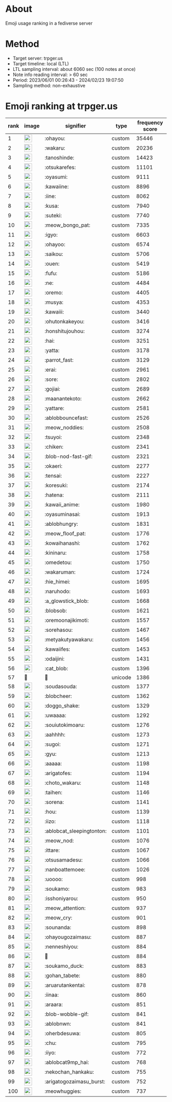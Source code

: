 # About
Emoji usage ranking in a fediverse server

# Method
- Target server: trpger.us
- Target timeline: local (LTL)
- LTL sampling interval: about 6060 sec (100 notes at once)
- Note info reading interval: > 60 sec
- Period: 2023/06/01 00:26:43 - 2024/02/23 19:07:50 
- Sampling method: non-exhaustive

# Emoji ranking at trpger.us

|rank|image|signifier|type|frequency score|
|----|----|----|----|----|
|1|<img height="24" src="https://trpger.us/emoji/ohayou.webp">|:ohayou:|custom|35446|
|2|<img height="24" src="https://trpger.us/emoji/wakaru.webp">|:wakaru:|custom|20236|
|3|<img height="24" src="https://trpger.us/emoji/tanoshinde.webp">|:tanoshinde:|custom|14423|
|4|<img height="24" src="https://trpger.us/emoji/otsukarefes.webp">|:otsukarefes:|custom|11101|
|5|<img height="24" src="https://trpger.us/emoji/oyasumi.webp">|:oyasumi:|custom|9111|
|6|<img height="24" src="https://trpger.us/emoji/kawaiine.webp">|:kawaiine:|custom|8896|
|7|<img height="24" src="https://trpger.us/emoji/iine.webp">|:iine:|custom|8062|
|8|<img height="24" src="https://trpger.us/emoji/kusa.webp">|:kusa:|custom|7940|
|9|<img height="24" src="https://trpger.us/emoji/suteki.webp">|:suteki:|custom|7740|
|10|<img height="24" src="https://trpger.us/emoji/meow_bongo_pat.webp">|:meow_bongo_pat:|custom|7335|
|11|<img height="24" src="https://trpger.us/emoji/igyo.webp">|:igyo:|custom|6603|
|12|<img height="24" src="https://trpger.us/emoji/ohayoo.webp">|:ohayoo:|custom|6574|
|13|<img height="24" src="https://trpger.us/emoji/saikou.webp">|:saikou:|custom|5706|
|14|<img height="24" src="https://trpger.us/emoji/ouen.webp">|:ouen:|custom|5419|
|15|<img height="24" src="https://trpger.us/emoji/fufu.webp">|:fufu:|custom|5186|
|16|<img height="24" src="https://trpger.us/emoji/ne.webp">|:ne:|custom|4484|
|17|<img height="24" src="https://trpger.us/emoji/oremo.webp">|:oremo:|custom|4405|
|18|<img height="24" src="https://trpger.us/emoji/musya.webp">|:musya:|custom|4353|
|19|<img height="24" src="https://trpger.us/emoji/kawaiii.webp">|:kawaiii:|custom|3440|
|20|<img height="24" src="https://trpger.us/emoji/ohutonkakeyou.webp">|:ohutonkakeyou:|custom|3416|
|21|<img height="24" src="https://trpger.us/emoji/honshitujouhou.webp">|:honshitujouhou:|custom|3274|
|22|<img height="24" src="https://trpger.us/emoji/hai.webp">|:hai:|custom|3251|
|23|<img height="24" src="https://trpger.us/emoji/yatta.webp">|:yatta:|custom|3178|
|24|<img height="24" src="https://trpger.us/emoji/parrot_fast.webp">|:parrot_fast:|custom|3129|
|25|<img height="24" src="https://trpger.us/emoji/erai.webp">|:erai:|custom|2961|
|26|<img height="24" src="https://trpger.us/emoji/sore.webp">|:sore:|custom|2802|
|27|<img height="24" src="https://trpger.us/emoji/gojiai.webp">|:gojiai:|custom|2689|
|28|<img height="24" src="https://trpger.us/emoji/maanantekoto.webp">|:maanantekoto:|custom|2662|
|29|<img height="24" src="https://trpger.us/emoji/yattare.webp">|:yattare:|custom|2581|
|30|<img height="24" src="https://trpger.us/emoji/ablobbouncefast.webp">|:ablobbouncefast:|custom|2526|
|31|<img height="24" src="https://trpger.us/emoji/meow_noddies.webp">|:meow_noddies:|custom|2508|
|32|<img height="24" src="https://trpger.us/emoji/tsuyoi.webp">|:tsuyoi:|custom|2348|
|33|<img height="24" src="https://trpger.us/emoji/chiken.webp">|:chiken:|custom|2341|
|34|<img height="24" src="https://trpger.us/emoji/blob-nod-fast-gif.webp">|:blob-nod-fast-gif:|custom|2321|
|35|<img height="24" src="https://trpger.us/emoji/okaeri.webp">|:okaeri:|custom|2277|
|36|<img height="24" src="https://trpger.us/emoji/tensai.webp">|:tensai:|custom|2227|
|37|<img height="24" src="https://trpger.us/emoji/koresuki.webp">|:koresuki:|custom|2174|
|38|<img height="24" src="https://trpger.us/emoji/hatena.webp">|:hatena:|custom|2111|
|39|<img height="24" src="https://trpger.us/emoji/kawaii_anime.webp">|:kawaii_anime:|custom|1980|
|40|<img height="24" src="https://trpger.us/emoji/oyasuminasai.webp">|:oyasuminasai:|custom|1913|
|41|<img height="24" src="https://trpger.us/emoji/ablobhungry.webp">|:ablobhungry:|custom|1831|
|42|<img height="24" src="https://trpger.us/emoji/meow_floof_pat.webp">|:meow_floof_pat:|custom|1776|
|43|<img height="24" src="https://trpger.us/emoji/kowaihanashi.webp">|:kowaihanashi:|custom|1762|
|44|<img height="24" src="https://trpger.us/emoji/kininaru.webp">|:kininaru:|custom|1758|
|45|<img height="24" src="https://trpger.us/emoji/omedetou.webp">|:omedetou:|custom|1750|
|46|<img height="24" src="https://trpger.us/emoji/wakaruman.webp">|:wakaruman:|custom|1724|
|47|<img height="24" src="https://trpger.us/emoji/hie_himei.webp">|:hie_himei:|custom|1695|
|48|<img height="24" src="https://trpger.us/emoji/naruhodo.webp">|:naruhodo:|custom|1693|
|49|<img height="24" src="https://trpger.us/emoji/a_glowstick_blob.webp">|:a_glowstick_blob:|custom|1668|
|50|<img height="24" src="https://trpger.us/emoji/blobsob.webp">|:blobsob:|custom|1621|
|51|<img height="24" src="https://trpger.us/emoji/oremoonajikimoti.webp">|:oremoonajikimoti:|custom|1557|
|52|<img height="24" src="https://trpger.us/emoji/sorehasou.webp">|:sorehasou:|custom|1467|
|53|<img height="24" src="https://trpger.us/emoji/metyakutyawakaru.webp">|:metyakutyawakaru:|custom|1456|
|54|<img height="24" src="https://trpger.us/emoji/kawaiifes.webp">|:kawaiifes:|custom|1453|
|55|<img height="24" src="https://trpger.us/emoji/odaijini.webp">|:odaijini:|custom|1431|
|56|<img height="24" src="https://trpger.us/emoji/cat_blob.webp">|:cat_blob:|custom|1396|
|57|🍮|🍮|unicode|1386|
|58|<img height="24" src="https://trpger.us/emoji/soudasouda.webp">|:soudasouda:|custom|1377|
|59|<img height="24" src="https://trpger.us/emoji/blobcheer.webp">|:blobcheer:|custom|1362|
|60|<img height="24" src="https://trpger.us/emoji/doggo_shake.webp">|:doggo_shake:|custom|1329|
|61|<img height="24" src="https://trpger.us/emoji/uwaaaa.webp">|:uwaaaa:|custom|1292|
|62|<img height="24" src="https://trpger.us/emoji/souiutokimoaru.webp">|:souiutokimoaru:|custom|1276|
|63|<img height="24" src="https://trpger.us/emoji/aahhhh.webp">|:aahhhh:|custom|1273|
|64|<img height="24" src="https://trpger.us/emoji/sugoi.webp">|:sugoi:|custom|1271|
|65|<img height="24" src="https://trpger.us/emoji/gyu.webp">|:gyu:|custom|1213|
|66|<img height="24" src="https://trpger.us/emoji/aaaaa.webp">|:aaaaa:|custom|1198|
|67|<img height="24" src="https://trpger.us/emoji/arigatofes.webp">|:arigatofes:|custom|1194|
|68|<img height="24" src="https://trpger.us/emoji/choto_wakaru.webp">|:choto_wakaru:|custom|1148|
|69|<img height="24" src="https://trpger.us/emoji/taihen.webp">|:taihen:|custom|1146|
|70|<img height="24" src="https://trpger.us/emoji/sorena.webp">|:sorena:|custom|1141|
|71|<img height="24" src="https://trpger.us/emoji/hou.webp">|:hou:|custom|1139|
|72|<img height="24" src="https://trpger.us/emoji/iizo.webp">|:iizo:|custom|1118|
|73|<img height="24" src="https://trpger.us/emoji/ablobcat_sleepingtonton.webp">|:ablobcat_sleepingtonton:|custom|1101|
|74|<img height="24" src="https://trpger.us/emoji/meow_nod.webp">|:meow_nod:|custom|1076|
|75|<img height="24" src="https://trpger.us/emoji/ittare.webp">|:ittare:|custom|1067|
|76|<img height="24" src="https://trpger.us/emoji/otsusamadesu.webp">|:otsusamadesu:|custom|1066|
|77|<img height="24" src="https://trpger.us/emoji/nanboattemoee.webp">|:nanboattemoee:|custom|1026|
|78|<img height="24" src="https://trpger.us/emoji/uoooo.webp">|:uoooo:|custom|998|
|79|<img height="24" src="https://trpger.us/emoji/soukamo.webp">|:soukamo:|custom|983|
|80|<img height="24" src="https://trpger.us/emoji/isshoniyarou.webp">|:isshoniyarou:|custom|950|
|81|<img height="24" src="https://trpger.us/emoji/meow_attention.webp">|:meow_attention:|custom|937|
|82|<img height="24" src="https://trpger.us/emoji/meow_cry.webp">|:meow_cry:|custom|901|
|83|<img height="24" src="https://trpger.us/emoji/sounanda.webp">|:sounanda:|custom|898|
|84|<img height="24" src="https://trpger.us/emoji/ohayougozaimasu.webp">|:ohayougozaimasu:|custom|887|
|85|<img height="24" src="https://trpger.us/emoji/nenneshiyou.webp">|:nenneshiyou:|custom|884|
|86|<img height="24" src="https://trpger.us/emoji/birthday.webp">|:birthday:|custom|884|
|87|<img height="24" src="https://trpger.us/emoji/soukamo_duck.webp">|:soukamo_duck:|custom|883|
|88|<img height="24" src="https://trpger.us/emoji/gohan_tabete.webp">|:gohan_tabete:|custom|880|
|89|<img height="24" src="https://trpger.us/emoji/aruarutankentai.webp">|:aruarutankentai:|custom|878|
|90|<img height="24" src="https://trpger.us/emoji/iinaa.webp">|:iinaa:|custom|860|
|91|<img height="24" src="https://trpger.us/emoji/araara.webp">|:araara:|custom|851|
|92|<img height="24" src="https://trpger.us/emoji/blob-wobble-gif.webp">|:blob-wobble-gif:|custom|841|
|93|<img height="24" src="https://trpger.us/emoji/ablobnwn.webp">|:ablobnwn:|custom|841|
|94|<img height="24" src="https://trpger.us/emoji/oherbdesuwa.webp">|:oherbdesuwa:|custom|805|
|95|<img height="24" src="https://trpger.us/emoji/chu.webp">|:chu:|custom|795|
|96|<img height="24" src="https://trpger.us/emoji/iiyo.webp">|:iiyo:|custom|772|
|97|<img height="24" src="https://trpger.us/emoji/ablobcat9mp_hai.webp">|:ablobcat9mp_hai:|custom|768|
|98|<img height="24" src="https://trpger.us/emoji/nekochan_hankaku.webp">|:nekochan_hankaku:|custom|755|
|99|<img height="24" src="https://trpger.us/emoji/arigatogozaimasu_burst.webp">|:arigatogozaimasu_burst:|custom|752|
|100|<img height="24" src="https://trpger.us/emoji/meowhuggies.webp">|:meowhuggies:|custom|737|
